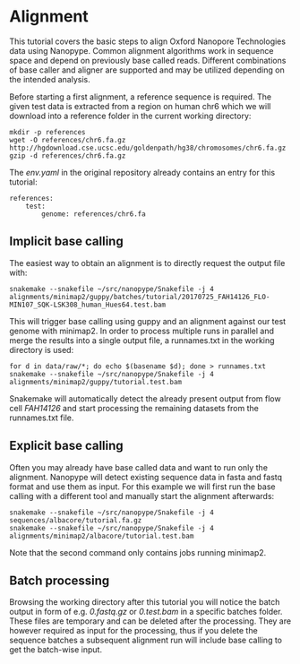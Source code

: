# Alignment

This tutorial covers the basic steps to align Oxford Nanopore Technologies data using Nanopype. Common alignment algorithms work in sequence space and depend on previously base called reads. Different combinations of base caller and aligner are supported and may be utilized depending on the intended analysis.

Before starting a first alignment, a reference sequence is required. The given test data is extracted from a region on human chr6 which we will download into a reference folder in the current working directory:

```
mkdir -p references
wget -O references/chr6.fa.gz http://hgdownload.cse.ucsc.edu/goldenpath/hg38/chromosomes/chr6.fa.gz
gzip -d references/chr6.fa.gz
```

The *env.yaml* in the original repository already contains an entry for this tutorial:

    references:
        test:
            genome: references/chr6.fa

## Implicit base calling

The easiest way to obtain an alignment is to directly request the output file with:

```
snakemake --snakefile ~/src/nanopype/Snakefile -j 4 alignments/minimap2/guppy/batches/tutorial/20170725_FAH14126_FLO-MIN107_SQK-LSK308_human_Hues64.test.bam
```

This will trigger base calling using guppy and an alignment against our test genome with minimap2. In order to process multiple runs in parallel and merge the results into a single output file, a runnames.txt in the working directory is used:

```
for d in data/raw/*; do echo $(basename $d); done > runnames.txt
snakemake --snakefile ~/src/nanopype/Snakefile -j 4 alignments/minimap2/guppy/tutorial.test.bam
```

Snakemake will automatically detect the already present output from flow cell *FAH14126* and start processing the remaining datasets from the runnames.txt file.


## Explicit base calling

Often you may already have base called data and want to run only the alignment. Nanopype will detect existing sequence data in fasta and fastq format and use them as input. For this example we will first run the base calling with a different tool and manually start the alignment afterwards:

```
snakemake --snakefile ~/src/nanopype/Snakefile -j 4 sequences/albacore/tutorial.fa.gz
snakemake --snakefile ~/src/nanopype/Snakefile -j 4 alignments/minimap2/albacore/tutorial.test.bam
```

Note that the second command only contains jobs running minimap2.


## Batch processing

Browsing the working directory after this tutorial you will notice the batch output in form of e.g. *0.fastq.gz* or *0.test.bam* in a specific batches folder. These files are temporary and can be deleted after the processing. They are however required as input for the processing, thus if you delete the sequence batches a subsequent alignment run will include base calling to get the batch-wise input.
